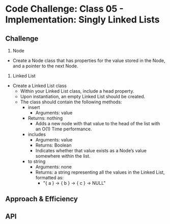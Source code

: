 # Code Challenge: Class 05 - Implementation: Singly Linked Lists

## Challenge

1. Node

- Create a Node class that has properties for the value stored in the Node, and a pointer to the next Node.

1. Linked List

- Create a Linked List class
  - Within your Linked List class, include a head property.
  - Upon instantiation, an empty Linked List should be created.
  - The class should contain the following methods: 
    - insert
      - Arguments: value
    - Returns: nothing
      - Adds a new node with that value to the head of the list with an O(1) Time performance.
    - includes
      - Arguments: value
      - Returns: Boolean
      - Indicates whether that value exists as a Node’s value somewhere within the list.
    - to string
      - Arguments: none
      - Returns: a string representing all the values in the Linked List, formatted as:
        - "{ a } -> { b } -> { c } -> NULL"

## Approach & Efficiency
<!-- What approach did you take? Why? What is the Big O space/time for this approach? -->

## API
<!-- Description of each method publicly available to your Linked List -->